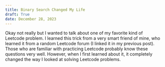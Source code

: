 ```yaml
---
title: Binary Search Changed My Life
draft: True
date: December 28, 2023
---
```


Okay not really but I wanted to talk about one of my favorite kind of Leetcode
problem. I learned this trick from a very smart friend of mine, who learned it
from a random Leetcode forum (I linked it in my previous post). Those who are
familiar with practicing Leetcode probably know these questions very well.
However, when I first learned about it, it completely changed the way I looked
at solving Leetcode problems.
